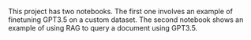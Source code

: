 This project has two notebooks.
The first one involves an example of finetuning GPT3.5 on a custom dataset. The 
second notebook shows an example of using RAG to query a document using GPT3.5.
